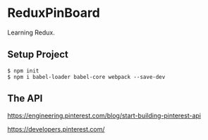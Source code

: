 # ReduxPinBoard
Learning Redux.

## Setup Project

```
$ npm init
$ npm i babel-loader babel-core webpack --save-dev
```


## The API

https://engineering.pinterest.com/blog/start-building-pinterest-api

https://developers.pinterest.com/